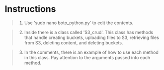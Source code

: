 # Instructions

> 1. Use 'sudo nano boto_python.py' to edit the contents.

> 2. Inside there is a class called 'S3_crud'. This class has methods that handle creating buckets, uploading files to S3, retrieving files from S3, deleting content, and deleting buckets.

> 3. In the comments, there is an example of how to use each method in this class. Pay attention to the arguments passed into each method.